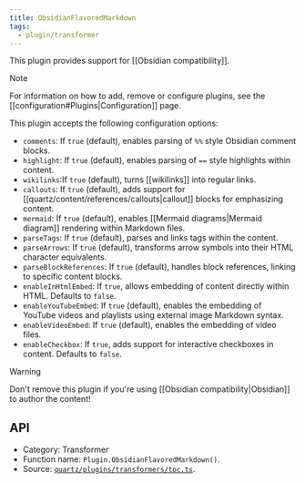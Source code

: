 ```yaml
---
title: ObsidianFlavoredMarkdown
tags:
  - plugin/transformer
---
```


This plugin provides support for [[Obsidian compatibility]].

> [!note]
> For information on how to add, remove or configure plugins, see the [[configuration#Plugins|Configuration]] page.

This plugin accepts the following configuration options:

- `comments`: If `true` (default), enables parsing of `%%` style Obsidian comment blocks.
- `highlight`: If `true` (default), enables parsing of `==` style highlights within content.
- `wikilinks`:If `true` (default), turns [[wikilinks]] into regular links.
- `callouts`: If `true` (default), adds support for [[quartz/content/references/callouts|callout]] blocks for emphasizing content.
- `mermaid`: If `true` (default), enables [[Mermaid diagrams|Mermaid diagram]] rendering within Markdown files.
- `parseTags`: If `true` (default), parses and links tags within the content.
- `parseArrows`: If `true` (default), transforms arrow symbols into their HTML character equivalents.
- `parseBlockReferences`: If `true` (default), handles block references, linking to specific content blocks.
- `enableInHtmlEmbed`: If `true`, allows embedding of content directly within HTML. Defaults to `false`.
- `enableYouTubeEmbed`: If `true` (default), enables the embedding of YouTube videos and playlists using external image Markdown syntax.
- `enableVideoEmbed`: If `true` (default), enables the embedding of video files.
- `enableCheckbox`: If `true`, adds support for interactive checkboxes in content. Defaults to `false`.

> [!warning]
> Don't remove this plugin if you're using [[Obsidian compatibility|Obsidian]] to author the content!

## API

- Category: Transformer
- Function name: `Plugin.ObsidianFlavoredMarkdown()`.
- Source: [`quartz/plugins/transformers/toc.ts`](https://github.com/jackyzha0/quartz/blob/v4/quartz/plugins/transformers/toc.ts).
